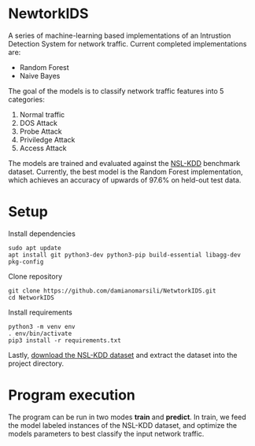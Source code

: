 # NewtorkIDS
A series of machine-learning based implementations of an Intrustion Detection System for network traffic. Current completed implementations are:
- Random Forest
- Naive Bayes

The goal of the models is to classify network traffic features into 5 categories:
1. Normal traffic
2. DOS Attack
3. Probe Attack
4. Priviledge Attack
5. Access Attack

The models are trained and evaluated against the [NSL-KDD](https://www.unb.ca/cic/datasets/nsl.html) benchmark dataset. Currently, the best model is the Random Forest implementation, which achieves an accuracy of upwards of 97.6% on held-out test data.

# Setup
Install dependencies
```
sudo apt update
apt install git python3-dev python3-pip build-essential libagg-dev pkg-config
```
Clone repository
```
git clone https://github.com/damianomarsili/NetwtorkIDS.git
cd NetworkIDS
```
Install requirements
```
python3 -m venv env
. env/bin/activate
pip3 install -r requirements.txt
```
Lastly, [download the NSL-KDD dataset](https://www.unb.ca/cic/datasets/nsl.html) and extract the dataset into the project directory.

# Program execution
The program can be run in two modes **train** and **predict**. In train, we feed the model labeled instances of the NSL-KDD dataset, and optimize the models parameters to best classify the input network traffic.
